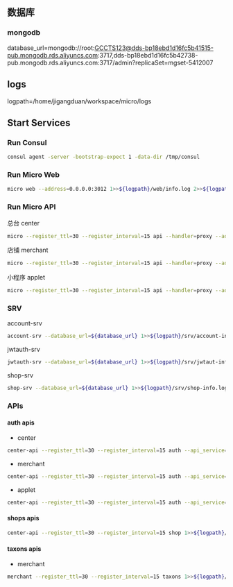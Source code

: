 ## 数据库

### mongodb

database_url=mongodb://root:GCCTS123@dds-bp18ebd1d16fc5b41515-pub.mongodb.rds.aliyuncs.com:3717,dds-bp18ebd1d16fc5b42738-pub.mongodb.rds.aliyuncs.com:3717/admin?replicaSet=mgset-5412007

## logs

logpath=/home/jigangduan/workspace/micro/logs

## Start Services

### Run Consul

```bash
consul agent -server -bootstrap-expect 1 -data-dir /tmp/consul
```

### Run Micro Web

```bash
micro web --address=0.0.0.0:3012 1>>${logpath}/web/info.log 2>>${logpath}/web/error.log &
```

### Run Micro API

总台 center

```bash
micro --register_ttl=30 --register_interval=15 api --handler=proxy --address=0.0.0.0:3001 --namespace=com.btdxcx.center.api 1>>${logpath}/api/center/info.log 2>>${logpath}/api/center/error.log &
```

店铺 merchant

```bash
micro --register_ttl=30 --register_interval=15 api --handler=proxy --address=0.0.0.0:3002 --namespace=com.btdxcx.merchant.api 1>>${logpath}/api/merchant/info.log 2>>${logpath}/api/merchant/error.log &
```

小程序 applet

```bash
micro --register_ttl=30 --register_interval=15 api --handler=proxy --address=0.0.0.0:3003 --namespace=com.btdxcx.applet.api 1>>${logpath}/api/applet/info.log 2>>${logpath}/api/applet/error.log &
```

### SRV

account-srv

```bash
account-srv --database_url=${database_url} 1>>${logpath}/srv/account-info.log 2>>${logpath}/srv/account-error.log 
```

jwtauth-srv

```bash
jwtauth-srv --database_url=${database_url} 1>>${logpath}/srv/jwtaut-info.log 2>>${logpath}/srv/jwtaut-error.log
```

shop-srv

```bash
shop-srv --database_url=${database_url} 1>>${logpath}/srv/shop-info.log 2>>${logpath}/srv/shop-error.log
```

### APIs

#### auth apis

- center

```bash
center-api --register_ttl=30 --register_interval=15 auth --api_service=com.btdxcx.center.api.auth --site_type=center 1>>${logpath}/api/center/auth-info.log 2>>${logpath}/api/center/auth-error.log
```

- merchant

```bash
center-api --register_ttl=30 --register_interval=15 auth --api_service=--namespace=com.btdxcx.merchant.api --site_type=back 1>>${logpath}/api/merchant/auth-info.log 2>>${logpath}/api/merchant/auth-error.log
```

- applet

```bash
center-api --register_ttl=30 --register_interval=15 auth --api_service=--namespace=com.btdxcx.applet.api --site_type=mini 1>>${logpath}/api/applet/auth-info.log 2>>${logpath}/api/applet/auth-error.log
```

#### shops apis

```bash
center-api --register_ttl=30 --register_interval=15 shop 1>>${logpath}/api/center/shop-info.log 2>>${logpath}/api/center/shop-error.log
```

#### taxons apis

- merchant

```bash
merchant --register_ttl=30 --register_interval=15 taxons 1>>${logpath}/api/merchant/taxons-info.log 2>>${logpath}/api/merchant/taxons-error.log
```

